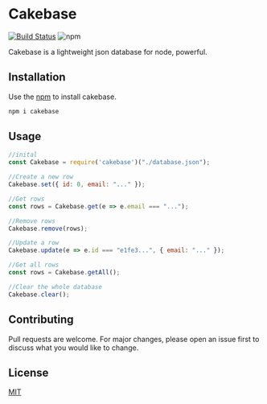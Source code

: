 # Cakebase

[![Build Status](https://travis-ci.com/erwinkulasic/Cakebase.svg?branch=master)](https://travis-ci.com/erwinkulasic/Cakebase)
![npm](https://img.shields.io/npm/dw/cakebase?color=success)

Cakebase is a lightweight json database for node, powerful.


## Installation

Use the [npm](https://www.npmjs.com/) to install cakebase.

```bash
npm i cakebase
```

## Usage

```javascript
//inital
const Cakebase = require('cakebase')("./database.json");

//Create a new row
Cakebase.set({ id: 0, email: "..." });

//Get rows
const rows = Cakebase.get(e => e.email === "...");

//Remove rows
Cakebase.remove(rows);

//Update a row
Cakebase.update(e => e.id === "e1fe3...", { email: "..." });

//Get all rows
const rows = Cakebase.getAll();

//Clear the whole database
Cakebase.clear();
```

## Contributing
Pull requests are welcome. For major changes, please open an issue first to discuss what you would like to change.

## License
[MIT](https://choosealicense.com/licenses/mit/)